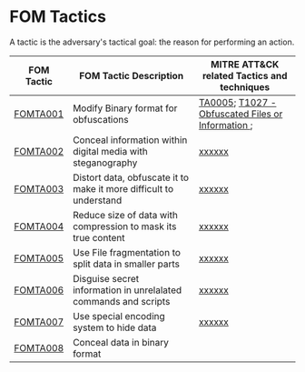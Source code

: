 # FOM Tactics

A tactic is the adversary's tactical goal: the reason for performing an action.

| FOM Tactic                                                                  | FOM Tactic Description                                             | MITRE ATT&CK related Tactics and techniques                                              |
| --------------------------------------------------------------------------- | ------------------------------------------------------------------ | ----------------------------------------------------------------------------------- |
| [FOMTA001](https://github.com/blue101010/FOM/blob/main/tactics/FOMTA001.md) | Modify Binary format for obfuscations                            |[TA0005](https://attack.mitre.org/tactics/TA0005); [T1027 - Obfuscated Files or Information ](https://attack.mitre.org/techniques/T1027/)  ; |
| [FOMTA002](https://github.com/blue101010/FOM/blob/main/tactics/FOMTA002.md)                                                                     | Conceal information within digital media with steganography        | [xxxxxx](https://attack.mitre.org/techniques/T1xxx/)                                |
| [FOMTA003](https://github.com/blue101010/FOM/blob/main/tactics/FOMTA003.md)                                                                    | Distort data, obfuscate it to make it more difficult to understand | [xxxxxx](https://attack.mitre.org/techniques/T1xxx/)                                |
| [FOMTA004](https://github.com/blue101010/FOM/blob/main/tactics/FOMTA004.md)                                                                     | Reduce size of data with compression to mask its true content      | [xxxxxx](https://attack.mitre.org/techniques/T1xxx/)                                |
| [FOMTA005](https://github.com/blue101010/FOM/blob/main/tactics/FOMTA005.md)                                                                   | Use File fragmentation to split data in smaller parts              | [xxxxxx](https://attack.mitre.org/techniques/T1xxx/)                                |
| [FOMTA006](https://github.com/blue101010/FOM/blob/main/tactics/FOMTA006.md)                                                                     | Disguise secret information in unrelalated commands and scripts    | [xxxxxx](https://attack.mitre.org/techniques/T1xxx/)                                |
| [FOMTA007](https://github.com/blue101010/FOM/blob/main/tactics/FOMTA007.md)                                                                    | Use special encoding system to hide data                         | [xxxxxx](https://attack.mitre.org/techniques/T1xxx/)                                |
|[FOMTA008](https://github.com/blue101010/FOM/blob/main/tactics/FOMTA008.md) |Conceal data in binary format|  |